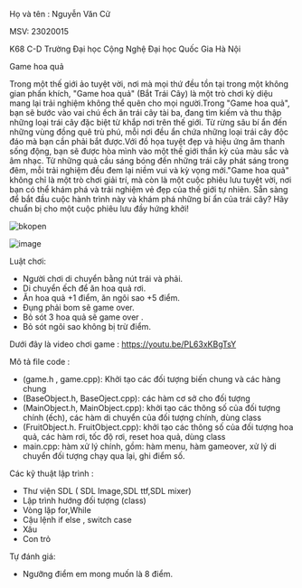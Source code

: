 Họ và tên : Nguyễn Văn Cử

MSV: 23020015

K68 C-D Trường Đại học Cộng Nghệ Đại học Quốc Gia Hà Nội

Game hoa quả

Trong một thế giới ảo tuyệt vời, nơi mà mọi thứ đều tồn tại trong một không gian phấn khích, "Game hoa quả" (Bắt Trái Cây) là một trò chơi kỳ diệu mang lại trải nghiệm
không thể quên cho mọi người.Trong "Game hoa quả", bạn sẽ bước vào vai chú ếch ăn trái cây tài ba, đang tìm kiếm và thu thập những loại trái cây đặc biệt từ khắp
nơi trên thế giới. Từ rừng sâu bí ẩn đến những vùng đồng quê trù phú, mỗi nơi đều ẩn chứa những loại trái cây độc đáo mà bạn cần phải bắt được.Với đồ họa tuyệt đẹp và hiệu
ứng âm thanh sống động, bạn sẽ được hòa mình vào một thế giới thần kỳ của màu sắc và âm nhạc. Từ những quả cầu sáng bóng đến những trái cây phát sáng trong đêm, mỗi trải 
nghiệm đều đem lại niềm vui và kỳ vọng mới."Game hoa quả" không chỉ là một trò chơi giải trí, mà còn là một cuộc phiêu lưu tuyệt vời, nơi bạn có thể khám phá và trải 
nghiệm vẻ đẹp của thế giới tự nhiên. Sẵn sàng để bắt đầu cuộc hành trình này và khám phá những bí ẩn của trái cây? Hãy chuẩn bị cho một cuộc phiêu lưu đầy hứng khởi!

![bkopen](https://github.com/NguyenVanCu23020015/gamehoaqua/assets/167514616/3844b522-b8fc-481c-b279-534eb7aa30d8)

![image](https://github.com/NguyenVanCu23020015/gamehoaqua/assets/167514616/ce8bb8d9-e275-497b-ab99-76b2317dd25e)


Luật chơi:
  - Người chơi di chuyển bằng nút trái và phải.
  - Di chuyển ếch để ăn hoa quả rơi.
  - Ăn hoa quả +1 điểm, ăn ngôi sao +5 điểm.
  - Đụng phải bom sẽ game over.
  - Bỏ sót 3 hoa quả  sẽ game over .
  - Bỏ sót ngôi sao không bị trừ điểm.

Dưới đây là video chơi game :
https://youtu.be/PL63xKBgTsY

Mô tả file code :
   - (game.h , game.cpp): Khởi tạo các đối tượng biến chung và các hàng chung
   - (BaseObject.h, BaseOject.cpp): các hàm cơ sở cho đối tượng
   - (MainObject.h, MainObject.cpp): khởi tạo các thông số của đối tượng chính (ếch), các hàm di chuyển của đối tượng chính, dùng class
   - (FruitObject.h. FruitObject.cpp): khởi tạo các thông số của đối tượng hoa quả, các hàm rơi, tốc độ rơi, reset hoa quả, dùng class
   - main.cpp: hàm xử lý chính, gồm: hàm menu, hàm gameover, xử lý di chuyển đối tượng chạy qua lại, ghi điểm số.

Các kỹ thuật lập trình :
- Thư viện SDL ( SDL Image,SDL ttf,SDL mixer)
- Lập trình hướng đối tượng (class)
- Vòng lặp for,While
- Cậu lệnh if else , switch case
- Xâu
- Con trỏ

 Tự đánh giá:
- Ngưỡng điểm em mong muốn là 8 điểm.

